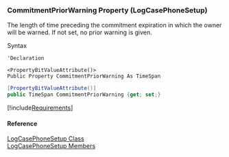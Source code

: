 ﻿### CommitmentPriorWarning Property (LogCasePhoneSetup)

The length of time preceding the commitment expiration in which the owner will be warned. If not set, no prior warning is given.

Syntax

```vbnet
'Declaration

<PropertyBitValueAttribute()>
Public Property CommitmentPriorWarning As TimeSpan
```

```csharp
[PropertyBitValueAttribute()]
public TimeSpan CommitmentPriorWarning {get; set;}
```

[!include[Requirements](../partials/requirements.md)]

#### Reference

[LogCasePhoneSetup Class](FChoice.Toolkits.Clarify~FChoice.Toolkits.Clarify.Support.LogCasePhoneSetup.md)  
[LogCasePhoneSetup Members](FChoice.Toolkits.Clarify~FChoice.Toolkits.Clarify.Support.LogCasePhoneSetup_members.md)